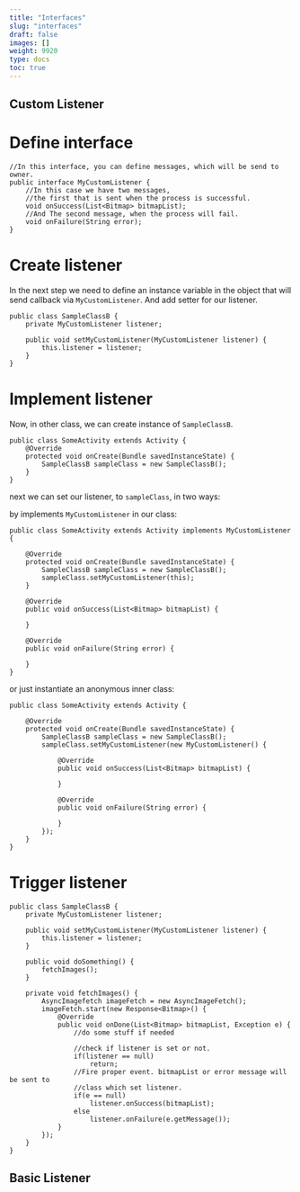 ```yaml
---
title: "Interfaces"
slug: "interfaces"
draft: false
images: []
weight: 9920
type: docs
toc: true
---
```


## Custom Listener
Define interface
===============

    //In this interface, you can define messages, which will be send to owner.
    public interface MyCustomListener {
        //In this case we have two messages, 
        //the first that is sent when the process is successful.
        void onSuccess(List<Bitmap> bitmapList);
        //And The second message, when the process will fail.
        void onFailure(String error);
    }

Create listener
===============
In the next step we need to define an instance variable in the object that will send callback via `MyCustomListener`. And add setter for our listener.

    public class SampleClassB {
        private MyCustomListener listener;

        public void setMyCustomListener(MyCustomListener listener) {
            this.listener = listener;
        }
    }

Implement listener
==================
Now, in other class, we can create instance of `SampleClassB`.

    public class SomeActivity extends Activity {
        @Override
        protected void onCreate(Bundle savedInstanceState) {
            SampleClassB sampleClass = new SampleClassB();
        }
    }

next we can set our listener, to `sampleClass`, in two ways:

by implements `MyCustomListener` in our class:

    public class SomeActivity extends Activity implements MyCustomListener {
        
        @Override
        protected void onCreate(Bundle savedInstanceState) {
            SampleClassB sampleClass = new SampleClassB();
            sampleClass.setMyCustomListener(this);
        }

        @Override
        public void onSuccess(List<Bitmap> bitmapList) {

        }

        @Override
        public void onFailure(String error) {

        }
    }

or just instantiate an anonymous inner class:

    public class SomeActivity extends Activity {
        
        @Override
        protected void onCreate(Bundle savedInstanceState) {
            SampleClassB sampleClass = new SampleClassB();
            sampleClass.setMyCustomListener(new MyCustomListener() {

                @Override
                public void onSuccess(List<Bitmap> bitmapList) {

                }

                @Override
                public void onFailure(String error) {

                }
            });
        }
    }

Trigger listener
================

    public class SampleClassB {
        private MyCustomListener listener;
    
        public void setMyCustomListener(MyCustomListener listener) {
            this.listener = listener;
        }
    
        public void doSomething() {
            fetchImages();
        }
    
        private void fetchImages() {
            AsyncImagefetch imageFetch = new AsyncImageFetch();
            imageFetch.start(new Response<Bitmap>() {
                @Override
                public void onDone(List<Bitmap> bitmapList, Exception e) {
                    //do some stuff if needed

                    //check if listener is set or not.
                    if(listener == null)
                        return;
                    //Fire proper event. bitmapList or error message will be sent to
                    //class which set listener.
                    if(e == null)
                        listener.onSuccess(bitmapList);
                    else
                        listener.onFailure(e.getMessage());
                }
            });
        }
    }



## Basic Listener


